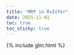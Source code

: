 ```yaml
---
title: "MRP in RxInfer"
date: 2025-11-01
toc: true
toc_sticky: true
---
```


{% include glm.html %}
